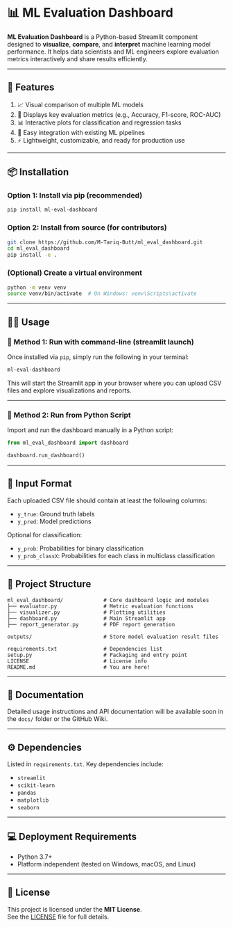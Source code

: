 # 📊 ML Evaluation Dashboard

**ML Evaluation Dashboard** is a Python-based Streamlit component designed to **visualize**, **compare**, and **interpret** machine learning model performance. It helps data scientists and ML engineers explore evaluation metrics interactively and share results efficiently.

---

## 🚀 Features

1. 📈 Visual comparison of multiple ML models  
2. 🧮 Displays key evaluation metrics (e.g., Accuracy, F1-score, ROC-AUC)  
3. 📊 Interactive plots for classification and regression tasks  
4. 🔌 Easy integration with existing ML pipelines  
5. ⚡ Lightweight, customizable, and ready for production use  

---

## 📦 Installation

### Option 1: Install via pip (recommended)

```bash
pip install ml-eval-dashboard
```

### Option 2: Install from source (for contributors)

```bash
git clone https://github.com/M-Tariq-Butt/ml_eval_dashboard.git
cd ml_eval_dashboard
pip install -e .
```

### (Optional) Create a virtual environment

```bash
python -m venv venv
source venv/bin/activate  # On Windows: venv\Scripts\activate
```

---

## 🧑‍💻 Usage

### 🔹 Method 1: Run with command-line (streamlit launch)

Once installed via `pip`, simply run the following in your terminal:

```bash
ml-eval-dashboard
```

This will start the Streamlit app in your browser where you can upload CSV files and explore visualizations and reports.

---

### 🔹 Method 2: Run from Python Script

Import and run the dashboard manually in a Python script:

```python
from ml_eval_dashboard import dashboard

dashboard.run_dashboard()
```

---

## 📄 Input Format

Each uploaded CSV file should contain at least the following columns:

- `y_true`: Ground truth labels  
- `y_pred`: Model predictions  

Optional for classification:
- `y_prob`: Probabilities for binary classification  
- `y_prob_classX`: Probabilities for each class in multiclass classification  

---

## 📁 Project Structure

```
ml_eval_dashboard/             # Core dashboard logic and modules
├── evaluator.py               # Metric evaluation functions
├── visualizer.py              # Plotting utilities
├── dashboard.py               # Main Streamlit app
├── report_generator.py        # PDF report generation

outputs/                       # Store model evaluation result files

requirements.txt               # Dependencies list
setup.py                       # Packaging and entry point
LICENSE                        # License info
README.md                      # You are here!
```

---

## 📘 Documentation

Detailed usage instructions and API documentation will be available soon in the `docs/` folder or the GitHub Wiki.

---

## ⚙️ Dependencies

Listed in `requirements.txt`. Key dependencies include:

- `streamlit`
- `scikit-learn`
- `pandas`
- `matplotlib`
- `seaborn`

---

## 💻 Deployment Requirements

- Python 3.7+
- Platform independent (tested on Windows, macOS, and Linux)

---

## 🪪 License

This project is licensed under the **MIT License**.  
See the [LICENSE](./LICENSE) file for full details.
